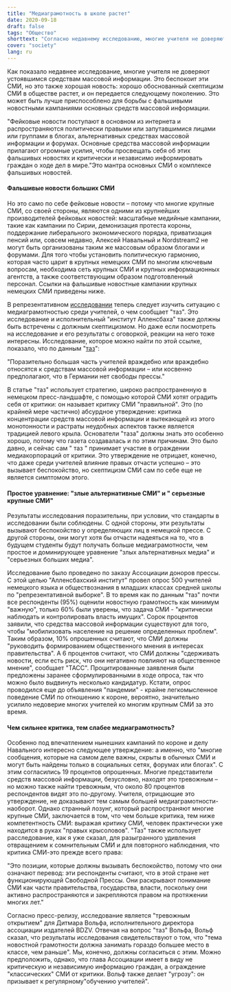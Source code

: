 ```yaml
---
title: "Медиаграмотность в школе растет"
date: 2020-09-18
draft: false
tags: "Общество"
shorttext: "Согласно недавнему исследованию, многие учителя не доверяют авторитетным СМИ."
cover: "society"
lang: ru
---
```


Как показало недавнее исследование, многие учителя не доверяют устоявшимся средствам массовой информации. Это беспокоит эти СМИ, но это также хорошая новость: хорошо обоснованный скептицизм СМИ в обществе растет, и он передается следующему поколению. Это может быть лучше приспособлено для борьбы с фальшивыми новостными кампаниями основных средств массовой информации.

"Фейковые новости поступают в основном из интернета и распространяются политически правыми или запутавшимися лицами или группами в блогах, альтернативных средствах массовой информации и форумах. Основные средства массовой информации прилагают огромные усилия, чтобы просвещать себя об этих фальшивых новостях и критически и независимо информировать граждан о ходе дел в мире."Это мантра основных СМИ о комплексе фальшивых новостей.

#### Фальшивые новости больших СМИ

Но это само по себе фейковые новости – потому что многие крупные СМИ, со своей стороны, являются одними из крупнейших производителей фейковых новостей: масштабные медийные кампании, такие как кампании по Сирии, демонизация протеста короны, поддержание либерального экономического порядка, приватизация пенсий или, совсем недавно, Алексей Навальный и Nordstream2 не могут быть организованы таким же массовым образом блогами и форумами. Для того чтобы установить политическую гармонию, которая часто царит в крупных немецких СМИ по многим ключевым вопросам, необходима сеть крупных СМИ и крупных информационных агентств, а также соответствующим образом подготовленный персонал. Ссылки на фальшивые новостные кампании крупных немецких СМИ приведены ниже.

В репрезентативном [исследовании](/static/downloads/Bericht_Lehrkräftebefragung_Nachrichtenkompetenz_neutral.pdf "Die Vermittlung von Nachrichtenkompetenz in der Schule") теперь следует изучить ситуацию с медиаграмотностью среди учителей, о чем сообщает "таз". Это исследование и исполнительный "институт Алленсбаха" также должны быть встречены с должным скептицизмом. Но даже если посмотреть на исследование и его результаты с оговоркой, реакции на него тоже интересны. Исследование, которое можно найти по этой ссылке, показало, что по данным "[таз](https://taz.de/Medienkompetenz-von-Lehrerinnen/!5706779/ "Erstaunliche Vorstellungen")":

"Поразительно большая часть учителей враждебно или враждебно относятся к средствам массовой информации – или косвенно предполагают, что в Германии нет свободы прессы."

В статье "таз" использует стратегию, широко распространенную в немецком пресс-ландшафте, с помощью которой СМИ хотят оградить себя от критики: он называет критику СМИ "правильной". Это (по крайней мере частично) абсурдное утверждение: критика концентрации средств массовой информации и вытекающей из этого монотонности и растраты неудобных аспектов также является традицией левого крыла. Основатели "таза" должны знать это особенно хорошо, потому что газета создавалась и по этим причинам. Это было давно, и сейчас сам " таз " принимает участие в ограждении медиакорпораций от критики. Это утверждение не отрицает, конечно, что даже среди учителей влияние правых отчасти успешно – это вызывает беспокойство, но скептицизм СМИ сам по себе еще не является симптомом этого.

#### Простое уравнение: "злые альтернативные СМИ" и " серьезные крупные СМИ"

Результаты исследования поразительны, при условии, что стандарты в исследовании были соблюдены. С одной стороны, эти результаты вызывают беспокойство у определяющих лиц в немецкой прессе. С другой стороны, они могут хотя бы отчасти надеяться на то, что в будущем студенты будут получать больше медиаграмотности, чем простое и доминирующее уравнение "злых альтернативных медиа" и "серьезных больших медиа".

Исследование было проведено по заказу Ассоциации доноров прессы. С этой целью "Алленсбахский институт" провел опрос 500 учителей немецкого языка и обществознания в младших классах средней школы по "репрезентативной выборке". В то время как по данным "таз" почти все респонденты (95%) оценили новостную грамотность как минимум "важную", только 60% были уверены, что задача СМИ - "критически наблюдать и контролировать власть имущих". Сорок процентов заявили, что средства массовой информации существуют для того, чтобы "мобилизовать население на решение определенных проблем". Таким образом, 10% опрошенных считают, что СМИ должны "руководить формированием общественного мнения в интересах правительства". А 6 процентов считают, что СМИ должны "сдерживать новости, если есть риск, что они негативно повлияют на общественное мнение", сообщает "ТАСС". Процитированные заявления были предложены заранее сформулированными в ходе опроса, так что можно было выдвинуть несколько кандидатур. Кстати, опрос проводился еще до объявления "пандемии" - крайне легкомысленное поведение СМИ по отношению к короне, вероятно, значительно усилило недоверие многих учителей ко многим крупным СМИ за это время.

#### Чем сильнее критика, тем слабее медиаграмотность?

Особенно под впечатлением нынешних кампаний по короне и делу Навального интересно следующее утверждение: а именно, что "многие сообщения, которые на самом деле важны, скрыты в обычных СМИ и могут быть найдены только в социальных сетях, форумах или блогах". С этим согласились 19 процентов опрошенных. Многие представители средств массовой информации, безусловно, находят это тревожным – но можно также найти тревожным, что около 80 процентов респондентов видят это по-другому. Учителя, отрицающие это утверждение, не доказывают тем самым большей медиаграмотности-наоборот. Однако странный лозунг, который распространяют многие крупные СМИ, заключается в том, что чем больше критика, тем ниже компетентность СМИ: выражая критику СМИ, человек практически уже находится в руках "правых крысоловов". "Таз" также использует расследование, как я уже сказал, для разыгранного удивления отвращением к сомнительным СМИ и для повторного наблюдения, что критика СМИ-это прежде всего права:

"Это позиции, которые должны вызывать беспокойство, потому что они означают перевод: эти респонденты считают, что в этой стране нет функционирующей Свободной Прессы. Они раскрывают понимание СМИ как части правительства, государства, власти, поскольку они активно распространяются и закрепляются правом на протяжении многих лет."

Согласно пресс-релизу, исследование является "тревожным открытием" для Дитмара Вольфа, исполнительного директора ассоциации издателей BDZV. Отвечая на вопрос "таз" Вольфа, Вольф сказал, что результаты исследования свидетельствуют о том, что "тема новостной грамотности должна занимать гораздо большее место в классе, чем раньше". Мы, конечно, должны согласиться с этим. Можно предположить, однако, что глава Ассоциации имеет в виду не критическую и независимую информацию граждан, а ограждение "классических" СМИ от критики. Вольф также делает "угрозу": он призывает к регулярному"обучению учителей".
